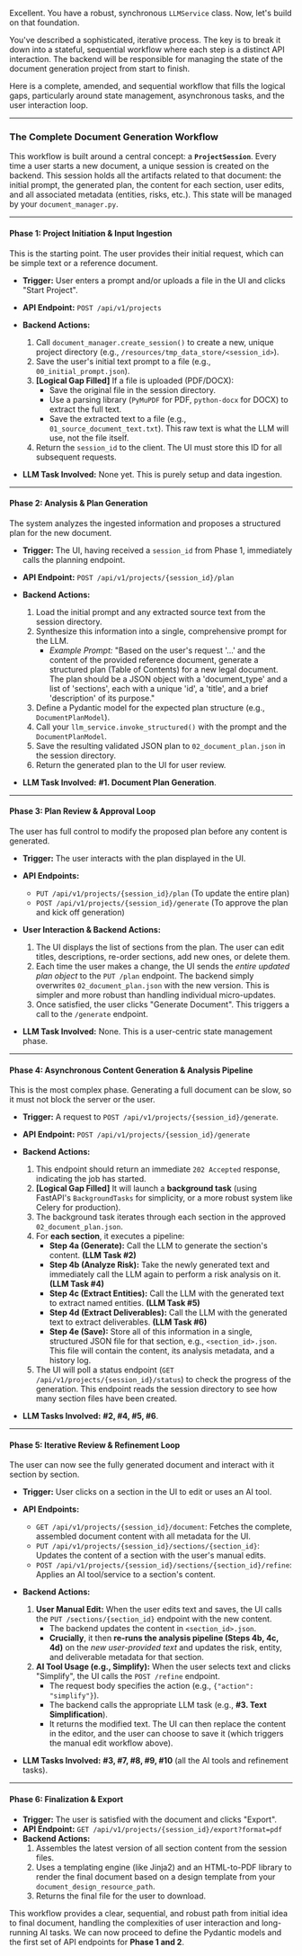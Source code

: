 Excellent. You have a robust, synchronous `LLMService` class. Now, let's build on that foundation.

You've described a sophisticated, iterative process. The key is to break it down into a stateful, sequential workflow where each step is a distinct API interaction. The backend will be responsible for managing the state of the document generation project from start to finish.

Here is a complete, amended, and sequential workflow that fills the logical gaps, particularly around state management, asynchronous tasks, and the user interaction loop.

---

### The Complete Document Generation Workflow

This workflow is built around a central concept: a **`ProjectSession`**. Every time a user starts a new document, a unique session is created on the backend. This session holds all the artifacts related to that document: the initial prompt, the generated plan, the content for each section, user edits, and all associated metadata (entities, risks, etc.). This state will be managed by your `document_manager.py`.

---

#### **Phase 1: Project Initiation & Input Ingestion**

This is the starting point. The user provides their initial request, which can be simple text or a reference document.

*   **Trigger:** User enters a prompt and/or uploads a file in the UI and clicks "Start Project".
*   **API Endpoint:** `POST /api/v1/projects`
*   **Backend Actions:**
    1.  Call `document_manager.create_session()` to create a new, unique project directory (e.g., `/resources/tmp_data_store/<session_id>`).
    2.  Save the user's initial text prompt to a file (e.g., `00_initial_prompt.json`).
    3.  **[Logical Gap Filled]** If a file is uploaded (PDF/DOCX):
        *   Save the original file in the session directory.
        *   Use a parsing library (`PyMuPDF` for PDF, `python-docx` for DOCX) to extract the full text.
        *   Save the extracted text to a file (e.g., `01_source_document_text.txt`). This raw text is what the LLM will use, not the file itself.
    4.  Return the `session_id` to the client. The UI must store this ID for all subsequent requests.

*   **LLM Task Involved:** None yet. This is purely setup and data ingestion.

---

#### **Phase 2: Analysis & Plan Generation**

The system analyzes the ingested information and proposes a structured plan for the new document.

*   **Trigger:** The UI, having received a `session_id` from Phase 1, immediately calls the planning endpoint.
*   **API Endpoint:** `POST /api/v1/projects/{session_id}/plan`
*   **Backend Actions:**
    1.  Load the initial prompt and any extracted source text from the session directory.
    2.  Synthesize this information into a single, comprehensive prompt for the LLM.
        *   *Example Prompt:* "Based on the user's request '...' and the content of the provided reference document, generate a structured plan (Table of Contents) for a new legal document. The plan should be a JSON object with a 'document_type' and a list of 'sections', each with a unique 'id', a 'title', and a brief 'description' of its purpose."
    3.  Define a Pydantic model for the expected plan structure (e.g., `DocumentPlanModel`).
    4.  Call your `llm_service.invoke_structured()` with the prompt and the `DocumentPlanModel`.
    5.  Save the resulting validated JSON plan to `02_document_plan.json` in the session directory.
    6.  Return the generated plan to the UI for user review.

*   **LLM Task Involved:** **#1. Document Plan Generation**.

---

#### **Phase 3: Plan Review & Approval Loop**

The user has full control to modify the proposed plan before any content is generated.

*   **Trigger:** The user interacts with the plan displayed in the UI.
*   **API Endpoints:**
    *   `PUT /api/v1/projects/{session_id}/plan` (To update the entire plan)
    *   `POST /api/v1/projects/{session_id}/generate` (To approve the plan and kick off generation)
*   **User Interaction & Backend Actions:**
    1.  The UI displays the list of sections from the plan. The user can edit titles, descriptions, re-order sections, add new ones, or delete them.
    2.  Each time the user makes a change, the UI sends the *entire updated plan object* to the `PUT /plan` endpoint. The backend simply overwrites `02_document_plan.json` with the new version. This is simpler and more robust than handling individual micro-updates.
    3.  Once satisfied, the user clicks "Generate Document". This triggers a call to the `/generate` endpoint.

*   **LLM Task Involved:** None. This is a user-centric state management phase.

---

#### **Phase 4: Asynchronous Content Generation & Analysis Pipeline**

This is the most complex phase. Generating a full document can be slow, so it must not block the server or the user.

*   **Trigger:** A request to `POST /api/v1/projects/{session_id}/generate`.
*   **API Endpoint:** `POST /api/v1/projects/{session_id}/generate`
*   **Backend Actions:**
    1.  This endpoint should return an immediate `202 Accepted` response, indicating the job has started.
    2.  **[Logical Gap Filled]** It will launch a **background task** (using FastAPI's `BackgroundTasks` for simplicity, or a more robust system like Celery for production).
    3.  The background task iterates through each section in the approved `02_document_plan.json`.
    4.  For **each section**, it executes a pipeline:
        *   **Step 4a (Generate):** Call the LLM to generate the section's content. **(LLM Task #2)**
        *   **Step 4b (Analyze Risk):** Take the newly generated text and immediately call the LLM again to perform a risk analysis on it. **(LLM Task #4)**
        *   **Step 4c (Extract Entities):** Call the LLM with the generated text to extract named entities. **(LLM Task #5)**
        *   **Step 4d (Extract Deliverables):** Call the LLM with the generated text to extract deliverables. **(LLM Task #6)**
        *   **Step 4e (Save):** Store all of this information in a single, structured JSON file for that section, e.g., `<section_id>.json`. This file will contain the content, its analysis metadata, and a history log.
    5.  The UI will poll a status endpoint (`GET /api/v1/projects/{session_id}/status`) to check the progress of the generation. This endpoint reads the session directory to see how many section files have been created.

*   **LLM Tasks Involved:** **#2, #4, #5, #6**.

---

#### **Phase 5: Iterative Review & Refinement Loop**

The user can now see the fully generated document and interact with it section by section.

*   **Trigger:** User clicks on a section in the UI to edit or uses an AI tool.
*   **API Endpoints:**
    *   `GET /api/v1/projects/{session_id}/document`: Fetches the complete, assembled document content with all metadata for the UI.
    *   `PUT /api/v1/projects/{session_id}/sections/{section_id}`: Updates the content of a section with the user's manual edits.
    *   `POST /api/v1/projects/{session_id}/sections/{section_id}/refine`: Applies an AI tool/service to a section's content.
*   **Backend Actions:**
    1.  **User Manual Edit:** When the user edits text and saves, the UI calls the `PUT /sections/{section_id}` endpoint with the new content.
        *   The backend updates the content in `<section_id>.json`.
        *   **Crucially**, it then **re-runs the analysis pipeline (Steps 4b, 4c, 4d)** on the *new user-provided text* and updates the risk, entity, and deliverable metadata for that section.
    2.  **AI Tool Usage (e.g., Simplify):** When the user selects text and clicks "Simplify", the UI calls the `POST /refine` endpoint.
        *   The request body specifies the action (e.g., `{"action": "simplify"}`).
        *   The backend calls the appropriate LLM task (e.g., **#3. Text Simplification**).
        *   It returns the modified text. The UI can then replace the content in the editor, and the user can choose to save it (which triggers the manual edit workflow above).

*   **LLM Tasks Involved:** **#3, #7, #8, #9, #10** (all the AI tools and refinement tasks).

---

#### **Phase 6: Finalization & Export**

*   **Trigger:** The user is satisfied with the document and clicks "Export".
*   **API Endpoint:** `GET /api/v1/projects/{session_id}/export?format=pdf`
*   **Backend Actions:**
    1.  Assembles the latest version of all section content from the session files.
    2.  Uses a templating engine (like Jinja2) and an HTML-to-PDF library to render the final document based on a design template from your `document_design_resource_path`.
    3.  Returns the final file for the user to download.

This workflow provides a clear, sequential, and robust path from initial idea to final document, handling the complexities of user interaction and long-running AI tasks. We can now proceed to define the Pydantic models and the first set of API endpoints for **Phase 1 and 2**.